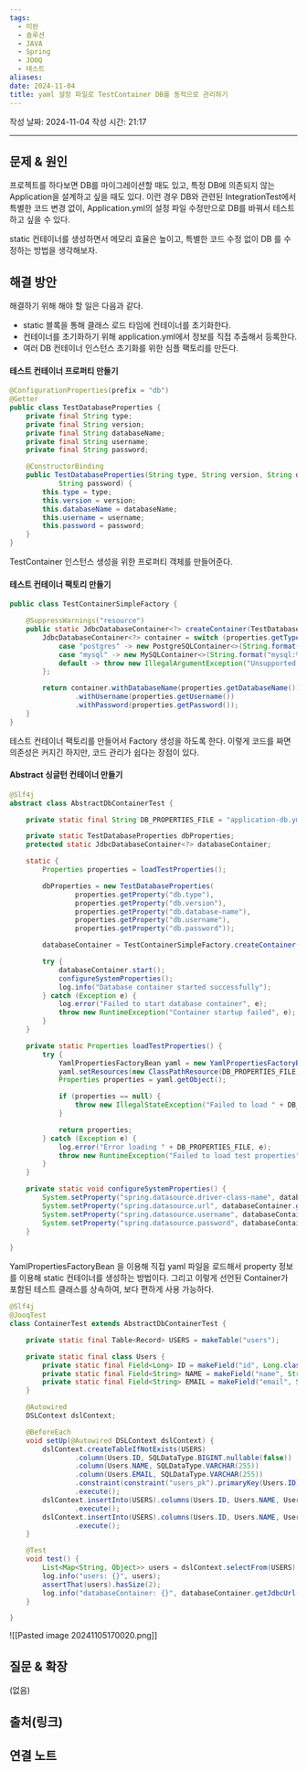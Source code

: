 ```yaml
---
tags:
  - 미완
  - 솔루션
  - JAVA
  - Spring
  - JOOQ
  - 테스트
aliases: 
date: 2024-11-04
title: yaml 설정 파일로 TestContainer DB를 동적으로 관리하기
---
```

작성 날짜: 2024-11-04
작성 시간: 21:17


----

## 문제 & 원인

프로젝트를 하다보면 DB를 마이그레이션할 때도 있고, 특정 DB에 의존되지 않는 Application을 설계하고 싶을 때도 있다. 이런 경우 DB와 관련된 IntegrationTest에서 특별한 코드 변경 없이, Application.yml의 설정 파일 수정만으로 DB를 바꿔서 테스트하고 싶을 수 있다.

static 컨테이너를 생성하면서 메모리 효율은 높이고, 특별한 코드 수정 없이 DB 를 수정하는 방법을 생각해보자.


## 해결 방안

해결하기 위해 해야 할 일은 다음과 같다.

- static 블록을 통해 클래스 로드 타임에 컨테이너를 초기화한다.
- 컨테이너를 초기화하기 위해 application.yml에서 정보를 직접 추출해서 등록한다.
-  여러 DB 컨테이너 인스턴스 초기화를 위한 심플 팩토리를 만든다.

#### 테스트 컨테이너 프로퍼티 만들기

```java
@ConfigurationProperties(prefix = "db")
@Getter
public class TestDatabaseProperties {
    private final String type;
    private final String version;
    private final String databaseName;
    private final String username;
    private final String password;

    @ConstructorBinding
    public TestDatabaseProperties(String type, String version, String databaseName, String username,
            String password) {
        this.type = type;
        this.version = version;
        this.databaseName = databaseName;
        this.username = username;
        this.password = password;
    }
}

```

TestContainer 인스턴스 생성을 위한 프로퍼티 객체를 만들어준다.

#### 테스트 컨테이너 팩토리 만들기

```java
public class TestContainerSimpleFactory {

    @SuppressWarnings("resource")
    public static JdbcDatabaseContainer<?> createContainer(TestDatabaseProperties properties) {
        JdbcDatabaseContainer<?> container = switch (properties.getType()) {
            case "postgres" -> new PostgreSQLContainer<>(String.format("postgres:%s", properties.getVersion()));
            case "mysql" -> new MySQLContainer<>(String.format("mysql:%s", properties.getVersion()));
            default -> throw new IllegalArgumentException("Unsupported database type: " + properties.getType());
        };

        return container.withDatabaseName(properties.getDatabaseName())
                .withUsername(properties.getUsername())
                .withPassword(properties.getPassword());
    }
}

```

테스트 컨테이너 팩토리를 만들어서 Factory 생성을 하도록 한다. 이렇게 코드를 짜면 의존성은 커지긴 하지만, 코드 관리가 쉽다는 장점이 있다.

#### Abstract 싱글턴 컨테이너 만들기

```java
@Slf4j
abstract class AbstractDbContainerTest {

    private static final String DB_PROPERTIES_FILE = "application-db.yml";

    private static TestDatabaseProperties dbProperties;
    protected static JdbcDatabaseContainer<?> databaseContainer;

    static {
        Properties properties = loadTestProperties();

        dbProperties = new TestDatabaseProperties(
                properties.getProperty("db.type"),
                properties.getProperty("db.version"),
                properties.getProperty("db.database-name"),
                properties.getProperty("db.username"),
                properties.getProperty("db.password"));

        databaseContainer = TestContainerSimpleFactory.createContainer(dbProperties);

        try {
            databaseContainer.start();
            configureSystemProperties();
            log.info("Database container started successfully");
        } catch (Exception e) {
            log.error("Failed to start database container", e);
            throw new RuntimeException("Container startup failed", e);
        }
    }

    private static Properties loadTestProperties() {
        try {
            YamlPropertiesFactoryBean yaml = new YamlPropertiesFactoryBean();
            yaml.setResources(new ClassPathResource(DB_PROPERTIES_FILE));
            Properties properties = yaml.getObject();

            if (properties == null) {
                throw new IllegalStateException("Failed to load " + DB_PROPERTIES_FILE);
            }

            return properties;
        } catch (Exception e) {
            log.error("Error loading " + DB_PROPERTIES_FILE, e);
            throw new RuntimeException("Failed to load test properties", e);
        }
    }

    private static void configureSystemProperties() {
        System.setProperty("spring.datasource.driver-class-name", databaseContainer.getDriverClassName());
        System.setProperty("spring.datasource.url", databaseContainer.getJdbcUrl());
        System.setProperty("spring.datasource.username", databaseContainer.getUsername());
        System.setProperty("spring.datasource.password", databaseContainer.getPassword());
    }

}

```

YamlPropertiesFactoryBean 을 이용해 직접 yaml 파일을 로드해서 property 정보를 이용해 static 컨테이너를 생성하는 방법이다. 그리고 이렇게 선언된 Container가 포함된 테스트 클래스를 상속하여, 보다 편하게 사용 가능하다.

```java
@Slf4j
@JooqTest
class ContainerTest extends AbstractDbContainerTest {

    private static final Table<Record> USERS = makeTable("users");

    private static final class Users {
        private static final Field<Long> ID = makeField("id", Long.class);
        private static final Field<String> NAME = makeField("name", String.class);
        private static final Field<String> EMAIL = makeField("email", String.class);
    }

    @Autowired
    DSLContext dslContext;

    @BeforeEach
    void setUp(@Autowired DSLContext dslContext) {
        dslContext.createTableIfNotExists(USERS)
                .column(Users.ID, SQLDataType.BIGINT.nullable(false))
                .column(Users.NAME, SQLDataType.VARCHAR(255))
                .column(Users.EMAIL, SQLDataType.VARCHAR(255))
                .constraint(constraint("users_pk").primaryKey(Users.ID))
                .execute();
        dslContext.insertInto(USERS).columns(Users.ID, Users.NAME, Users.EMAIL).values(1L, "John", "abs@naver.com")
                .execute();
        dslContext.insertInto(USERS).columns(Users.ID, Users.NAME, Users.EMAIL).values(2L, "Jane", "jane@naver.com")
                .execute();
    }

    @Test
    void test() {
        List<Map<String, Object>> users = dslContext.selectFrom(USERS).fetchMaps();
        log.info("users: {}", users);
        assertThat(users).hasSize(2);
        log.info("databaseContainer: {}", databaseContainer.getJdbcUrl());
    }

}
```

![[Pasted image 20241105170020.png]]

## 질문 & 확장

(없음)

## 출처(링크)


## 연결 노트
